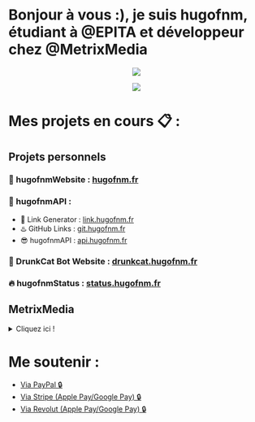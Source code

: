 # Bonjour à vous :), je suis hugofnm, étudiant à @EPITA et développeur chez @MetrixMedia

<p align="center"> 
    <img src="https://github-readme-stats.vercel.app/api?username=hugofnm&show_icons=true&theme=tokyonight">
</p>

<p align="center"> 
    <img src="https://komarev.com/ghpvc/?username=hugofnm&style=flat-square">
</p>

# Mes projets en cours 📋 :

## Projets personnels

### 🥴 hugofnmWebsite : <a href="https://hugofnm.fr">hugofnm.fr</a>
### 🧩 hugofnmAPI :
- 🔗 Link Generator : <a href="https://link.hugofnm.fr">link.hugofnm.fr</a>
- ♨️ GitHub Links : <a href="https://git.hugofnm.fr">git.hugofnm.fr</a>
- 😎 hugofnmAPI : <a href="https://api.hugofnm.fr">api.hugofnm.fr</a>
### 🤖 DrunkCat Bot Website : <a href="https://drunkcat.hugofnm.fr">drunkcat.hugofnm.fr</a>
### 🔥 hugofnmStatus : <a href="https://status.hugofnm.fr">status.hugofnm.fr</a>


## MetrixMedia
<details>
  <summary>Cliquez ici !</summary>
    
  ### ✅ Site officiel MetrixMedia : <a href="https://metrixmedia.fr">metrixmedia.fr</a>
  ### 🛒 Boutique Metrix : <a href="https://shop.metrixmedia.fr">shop.metrixmedia.fr</a>
  - ⬇️ MetrixTorrent : <a href="https://shop.metrixmedia.fr/divers/torrentdownloader">metrixmedia.fr</a>
  - 🧑‍🔧 MetrixSAV : <a href="https://sav.metrix.cf">sav.metrix.cf</a>
  - 📩 Réception de codes : <a href="https://sav.metrix.cf">sav.metrix.cf</a>
  - ☁️ MetrixDrive : <a href="https://drive.metrixmedia.fr">drive.metrixmedia.fr</a>
  ### 🎮 Boutique MetrixJV : <a href="https://jv.metrixmedia.fr">jv.metrixmedia.fr</a>
  ### 🔥 MetrixStatus : <a href="https://status.metrix.cf">status.metrix.cf</a>
</details>

# Me soutenir : 
- <a href="https://paypal.me/ougau/">Via PayPal 🔒</a>
- <a href="https://buy.stripe.com/3csaFkajK78zaE85kl">Via Stripe (Apple Pay/Google Pay) 🔒</a>
- <a href="https://revolut.me/hugofnm">Via Revolut (Apple Pay/Google Pay) 🔒</a>
